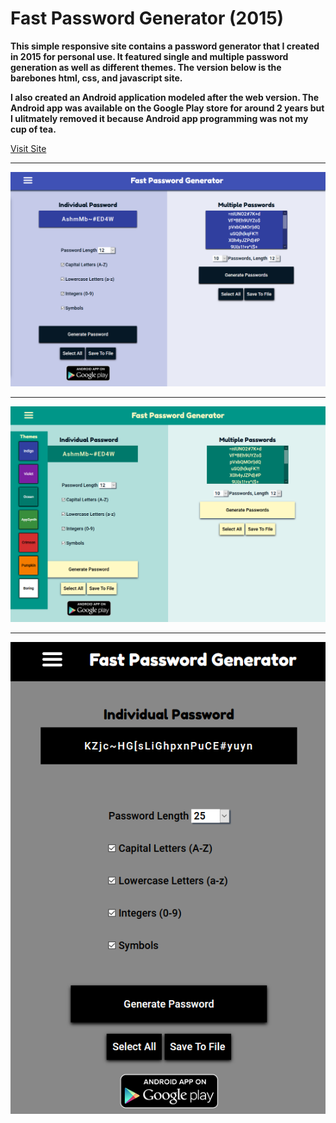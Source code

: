 # Fast Password Generator (2015)

**This simple responsive site contains a password generator that I created in 2015 for personal use. It featured single and multiple password generation as well as different themes. The version below is the barebones html, css, and javascript site.** 

**I also created an Android application modeled after the web version. The Android app was available on the Google Play store for around 2 years but I ulitmately removed it because Android app programming was not my cup of tea.**

[Visit Site](https://sbullard.github.io/password-website/)

---

<p align="center"><img src="images/screenshot1.PNG" max-width="600px"></p>

---

<p align="center"><img src="images/sreenshot2.PNG" max-width="600px"></p>

---

<p align="center"><img src="images/screenshot3.PNG" max-height="600px"></p>

